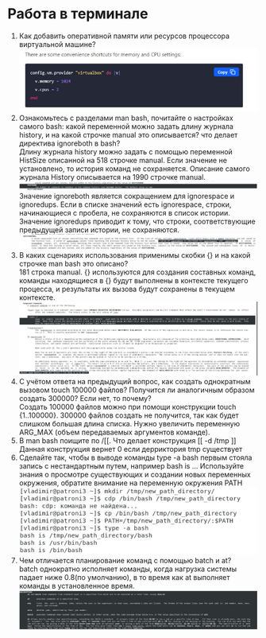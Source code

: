 # Работа в терминале

1. Как добавить оперативной памяти или ресурсов процессора виртуальной машине?
    <br/>
    ![v.memory](./img/2.jpg)
    <br/>
2. Ознакомьтесь с разделами man bash, почитайте о настройках самого bash: какой переменной можно задать длину журнала history, и на какой строчке manual это описывается? что делает директива ignoreboth в bash?
    <br/>
    Длину журнала history можно задать с помощью переменной HistSize описанной на 518 строчке manual. Если значение не установлено, то история команд не сохраняется. Описание самого журнала History описывается на 1990 строчке manual.
    <br/>
    ![histsize](./img/HistSize.jpg)
    <br/>
    Значение ignoreboth является сокращением для ignorespace и ignoredups. Если в списке значений есть ignorespace, строки, начинающиеся с пробела, не сохраняются в список истории. Значение ignoredups приводит к тому, что строки, соответствующие предыдущей записи истории, не сохраняются.
    <br/>
    ![ignoreboth](./img/ingnoreBoth.jpg)
    <br/>
3. В каких сценариях использования применимы скобки {} и на какой строчке man bash это описано?
    <br/>
    181 строка manual. {} используются для создания составных команд, команды находящиеся в {} будут выполнены в контексте текущего процесса, и результаты их вызова будут сохранены в текущем контексте.
    <br/>
    ![{}](./img/181.jpg)
    <br/>
4. С учётом ответа на предыдущий вопрос, как создать однократным вызовом touch 100000 файлов? Получится ли аналогичным образом создать 300000? Если нет, то почему?
    <br/>
    Создать 100000 файлов можно при помощи конструкции touch {1..100000}. 300000 файлов создать не получится, так как будет слишком большая длина списка. Нужно увеличить переменную ARG_MAX (объем передаваемых аргументов команде).
    <br/>
5. В man bash поищите по /\[\[. Что делает конструкция [[ -d /tmp ]]
    <br/>
    Данная конструкция вернет 0 если дерриктория tmp существует
    <br/>
6. Сделайте так, чтобы в выводе команды type -a bash первым стояла запись с нестандартным путем, например bash is ... Используйте знания о просмотре существующих и создании новых переменных окружения, обратите внимание на переменную окружения PATH
    <br/>
    ![type](./img/typeabash.jpg)
    <br/>
7. Чем отличается планирование команд с помощью batch и at?
    <br/>
    batch однократно исполняет команды, когда нагрузка системы падает ниже 0.8(по умолчанию), в то время как at выполняет команды в установленное время.
    <br/>
    ![batchat](./img/batchat.jpg)
    <br/>

